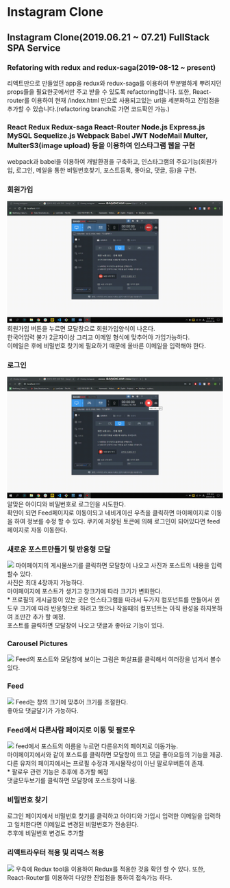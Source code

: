 # Instagram Clone

## Instagram Clone(2019.06.21 ~ 07.21) FullStack SPA Service<br/>

### Refatoring with redux and redux-saga(2019-08-12 ~ present)

리액트만으로 만들었던 app을 redux와 redux-saga를 이용하여 무분별하게 뿌려지던 props들을 필요한곳에서만 주고 받을 수 있도록 refactoring합니다. 또한, React-router를 이용하여 현재 /index.html 만으로 사용되고있는 url을 세분화하고 진입점을 추가할 수 있습니다.(refactoring branch로 가면 코드확인 가능.)
 
### React Redux Redux-saga React-Router Node.js Express.js MySQL Sequelize.js Webpack Babel JWT NodeMail Multer, MulterS3(image upload) 등을 이용하여 인스타그램 웹을 구현

webpack과 babel을 이용하여 개발환경을 구축하고, 인스타그램의 주요기능(회원가입, 로그인, 메일을 통한 비밀번호찾기, 포스트등록, 좋아요, 댓글, 등)을 구현.
 
 ### 회원가입
 <img src="./Demo/회원가입!.gif" />
 회원가입 버튼을 누르면 모달창으로 회원가입양식이 나온다.<br>
 한국어입력 불가 2글자이상 그리고 이메일 형식에 맞추어야 가입가능하다.<br>
 이메일은 후에 비밀번호 찾기에 필요하기 때문에 올바른 이메일을 입력해야 한다.
 
 ### 로그인
<img src="./Demo/로그인 및 프로필수정.gif" />
알맞은 아이디와 비밀번호로 로그인을 시도한다.<br>
확인이 되면 Feed페이지로 이동이되고 네비게이션 우측을 클릭하면 마이페이지로 이동을 하여 정보를 수정 할 수 있다.
쿠키에 저장된 토큰에 의해 로그인이 되어있다면 feed페이지로 자동 이동한다.

### 새로운 포스트만들기 및 반응형 모달
<img src="./Demo/새로운 포스트만들기 및 반응형모달.gif" />
마이페이지의 게시물쓰기를 클릭하면 모달창이 나오고 사진과 포스트의 내용을 입력 할수 있다.<br>
사진은 최대 4장까지 가능하다.<br>
마이페이지에 포스트가 생기고 창크기에 따라 크기가 변화한다.<br> 
* 프로필의 게시글등이 있는 곳은 인스타그램을 따라서 두가지 컴포넌트를 만들어서 윈도우 크기에 따라 반응형으로 하려고 했으나 작을때의 컴포넌트는 아직 완성을 하지못하여 조만간 추가 할 예정.<br>
포스트를 클릭하면 모달창이 나오고 댓글과 좋아요 기능이 있다.

### Carousel Pictures
<img src="./Demo/캐러셀!.gif" />
Feed의 포스트와 모달창에 보이는 그림은 화살표를 클릭해서 여러장을 넘겨서 볼수 있다.

### Feed
<img src="./Demo/feed반응형!.gif" />
Feed는 창의 크기에 맞추어 크기를 조절한다.<br>
좋아요 댓글달기가 가능하다.

### Feed에서 다른사람 페이지로 이동 및 팔로우
<img src="./Demo/feed기능 다른사람페이지이동 및 기능 팔로우!.gif" />
feed에서 포스트의 이름을 누르면 다른유저의 페이지로 이동가능.<br>
마이페이지에서와 같이 포스트를 클릭하면 모달창이 뜨고 댓글 좋아요등의 기능을 제공.<br>
다른 유저의 페이지에서는 프로필 수정과 게시물작성이 아닌 팔로우버튼이 존재.<br>
* 팔로우 관련 기능은 추후에 추가할 예정<br>
댓글모두보기를 클릭하면 모달창에 포스트창이 나옴.<br>

### 비밀번호 찾기
로그인 페이지에서 비밀번호 찾기를 클릭하고 아이디와 가입시 입력한 이메일을 입력하고 일치한다면 이메일로 변경된 비밀번호가 전송된다.<br>
추후에 비밀번호 변경도 추가할 

### 리액트라우터 적용 및 리덕스 적용
<img src="./Demo/리액트라우터!.gif" />
우측에 Redux tool을 이용하여 Redux를 적용한 것을 확인 할 수 있다.
또한, React-Router를 이용하여 다양한 진입점을 통하여 접속가능 하다.
